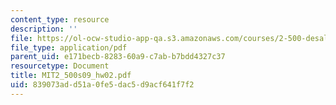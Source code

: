 ```yaml
---
content_type: resource
description: ''
file: https://ol-ocw-studio-app-qa.s3.amazonaws.com/courses/2-500-desalination-and-water-purification-spring-2009/839073add51a0fe5dac5d9acf641f7f2_MIT2_500s09_hw02.pdf
file_type: application/pdf
parent_uid: e171becb-8283-60a9-c7ab-b7bdd4327c37
resourcetype: Document
title: MIT2_500s09_hw02.pdf
uid: 839073ad-d51a-0fe5-dac5-d9acf641f7f2
---
```


